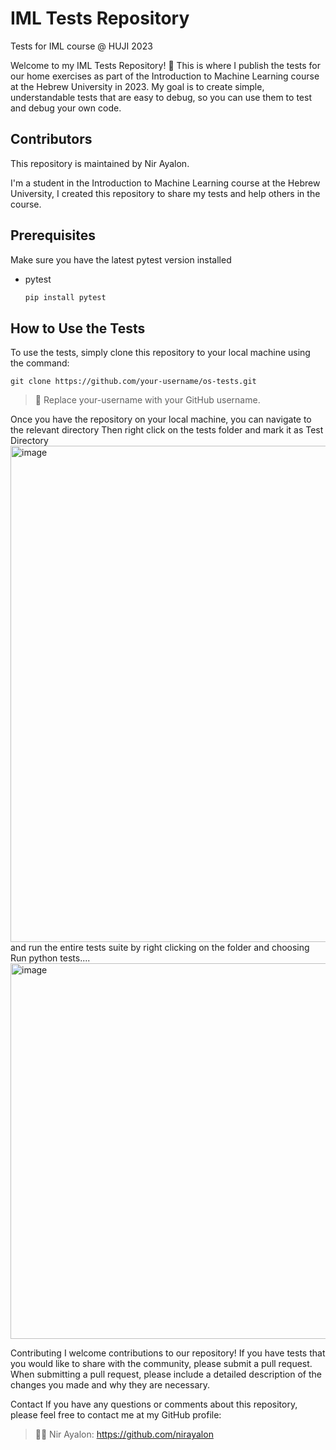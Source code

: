 # IML Tests Repository 
Tests for IML course @ HUJI 2023

Welcome to my IML Tests Repository! 🦾
This is where I publish the tests for our home exercises as part of the Introduction to Machine Learning course at the Hebrew University in 2023. 
My goal is to create simple, understandable tests that are easy to debug, so you can use them to test and debug your own code.

## Contributors
This repository is maintained by Nir Ayalon.

I'm a student in the Introduction to Machine Learning course at the Hebrew University, I created this repository to share my tests and help others in the course.

## Prerequisites

Make sure you have the latest pytest version installed
* pytest
  ```sh
  pip install pytest
  ```

## How to Use the Tests
To use the tests, simply clone this repository to your local machine using the command:

```
git clone https://github.com/your-username/os-tests.git
```
> 📝 Replace your-username with your GitHub username.

Once you have the repository on your local machine, you can navigate to the relevant directory 
Then right click on the tests folder and mark it as Test Directory
<img width="794" alt="image" src="https://github.com/nirayalon/IML_TESTS/assets/83925632/4e099712-1794-488b-92f3-da200ca5ef68">
and run the entire tests suite by right clicking on the folder and choosing Run python tests....
<img width="601" alt="image" src="https://github.com/nirayalon/IML_TESTS/assets/83925632/1d159735-7f8a-477c-8979-789e535ae0a2">



Contributing
I welcome contributions to our repository! 
If you have tests that you would like to share with the community, 
please submit a pull request. When submitting a pull request, 
please include a detailed description of the changes you made and why they are necessary.

Contact
If you have any questions or comments about this repository, please feel free to contact me at my GitHub profile:

>🧑‍💻 Nir Ayalon: https://github.com/nirayalon
